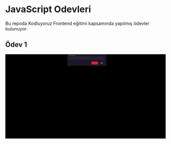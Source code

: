 # JavaScript Odevleri
Bu repoda Kodluyoruz Frontend eğitimi kapsamında yapılmış ödevler bulunuyor.

## Ödev 1
![Odev1 Gif](/Odev1/images/Odev1gif.gif)